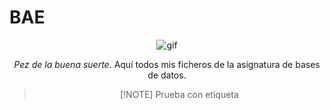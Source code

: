 # BAE


<div align=center>
    
![gif](https://www.gifmaniacos.es/wp-content/uploads/2019/04/peces-gif-gifmaniacos.es-15.gif)

*Pez de la buena suerte.*
Aquí todos mis ficheros de la asignatura de bases de datos.

>[!NOTE] Prueba con etiqueta

</div>